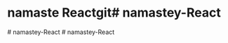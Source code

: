 # namaste Reactgit#   n a m a s t e y - R e a c t  
 #   n a m a s t e y - R e a c t  
 #   n a m a s t e y - R e a c t  
 
